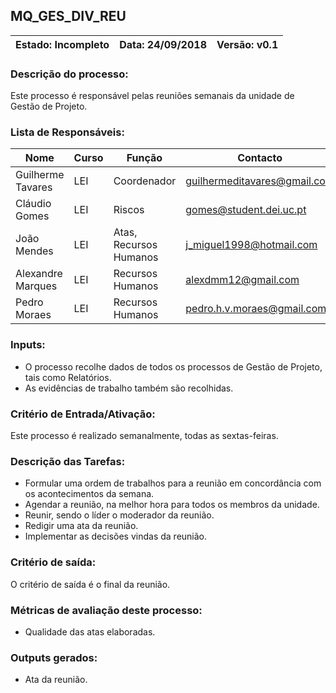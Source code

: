 ## **MQ_GES_DIV_REU**

| Estado: Incompleto | Data: 24/09/2018 | Versão: v0.1 |
| - | - | - |

### **Descrição do processo:**

Este processo é responsável pelas reuniões semanais da unidade de Gestão de Projeto.

### **Lista de Responsáveis:**

| Nome | Curso | Função | Contacto |
| - | - | - | - |
| Guilherme Tavares | LEI | Coordenador            | guilhermeditavares@gmail.com |
| Cláudio Gomes     | LEI | Riscos                 | gomes@student.dei.uc.pt      |
| João Mendes       | LEI | Atas, Recursos Humanos | j_miguel1998@hotmail.com     |
| Alexandre Marques | LEI | Recursos Humanos       | alexdmm12@gmail.com          |
| Pedro Moraes      | LEI | Recursos Humanos       | pedro.h.v.moraes@gmail.com   |

### **Inputs:**

* O processo recolhe dados de todos os processos de Gestão de Projeto, tais como Relatórios.
* As evidências de trabalho também são recolhidas.

### **Critério de Entrada/Ativação:**

Este processo é realizado semanalmente, todas as sextas-feiras.

### **Descrição das Tarefas:**

* Formular uma ordem de trabalhos para a reunião em concordância com os acontecimentos da semana.
* Agendar a reunião, na melhor hora para todos os membros da unidade.
* Reunir, sendo o líder o moderador da reunião.
* Redigir uma ata da reunião.
* Implementar as decisões vindas da reunião.

### **Critério de saída:**

O critério de saída é o final da reunião.

### **Métricas de avaliação deste processo:**

* Qualidade das atas elaboradas.

### **Outputs gerados:**

* Ata da reunião.